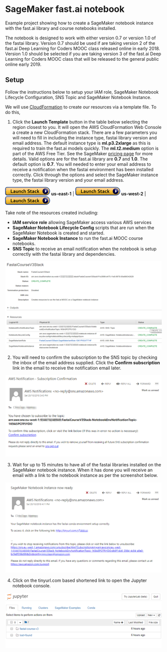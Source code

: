 # SageMaker fast.ai notebook
Example project showing how to create a SageMaker notebook instance with the fast.ai library and course notebooks installed.

The notebook is designed to work with either version 0.7 or version 1.0 of the fastai library. Version 0.7 should be used if are taking version 2 of the fast.ai Deep Learning for Coders MOOC class released online in early 2018. Version 1.0 should be selected if you are taking version 3 of the fast.ai Deep Learning for Coders MOOC class that will be released to the general public online early 2019.

## Setup

Follow the instructions below to setup your IAM role, SageMaker Notebook Lifecycle Configuration, SNS Topic and SageMaker Notebook Instance.

We will use [CloudFormation](https://aws.amazon.com/cloudformation/) to create our resources via a template file. To do this,

1. Click the **Launch Template** button in the table below selecting the  region closest to you. It will  open the AWS CloudFormation Web Console a create a new CloudFormation stack. There are a few parameters you will need to fill in including the instance type, fastai library version and email address. The default instance type is **ml.p3.2xlarge** as this is required to train the fast.ai models quickly. The **ml.t2.medium** option is part of the AWS Free Tier. See the SageMaker [pricing page](https://aws.amazon.com/sagemaker/pricing/) for more details. Valid options are for the fast.ai library are **0.7** and **1.0**. The default option is **0.7**. You will needed to enter your email address to receive a notification when the fastai environment has been installed correctly. Click through the options and select the SageMaker instance type, the fastai library version and your email address.

 [![CloudFormation](img/cfn-launch-stack.png)](https://eu-west-1.console.aws.amazon.com/cloudformation/home?region=eu-west-1#/stacks/create/review?filter=active&templateURL=https%3A%2F%2Fs3-eu-west-1.amazonaws.com%2Fmmcclean-public-files%2Fsagemaker-fastai-notebook%2Fcfn.yml&stackName=FastaiSageMakerNotebook)
**us-east-1** | [![CloudFormation](img/cfn-launch-stack.png)](https://us-east-1.console.aws.amazon.com/cloudformation/home?region=us-east-1#/stacks/create/review?filter=active&templateURL=https%3A%2F%2Fs3-eu-west-1.amazonaws.com%2Fmmcclean-public-files%2Fsagemaker-fastai-notebook%2Fcfn.yml&stackName=FastaiSageMakerNotebook)
**us-west-2** | [![CloudFormation](img/cfn-launch-stack.png)](https://us-west-2.console.aws.amazon.com/cloudformation/home?region=us-west-2#/stacks/create/review?filter=active&templateURL=https%3A%2F%2Fs3-eu-west-1.amazonaws.com%2Fmmcclean-public-files%2Fsagemaker-fastai-notebook%2Fcfn.yml&stackName=FastaiSageMakerNotebook)

Take note of the resources created including:
 - **IAM service role** allowing SageMaker access various AWS services
  - **SageMaker Notebook Lifecycle Config** scripts that are run when the SageMaker Notebook is created and started.
 - **SageMaker Notebook Instance** to run the fast.ai MOOC course notebooks.
 - **SNS Topic** to receive an email notification when the notebook is setup correctly with the fastai library and dependencies.

![Screenshot](img/cfn_stack_output.png)

2. You will need to confirm the subscription to the SNS topic by checking the inbox of the email address supplied. Click the **Confirm subscription** link in the email to receive the notification email later.

![Screenshot](img/confirm_sub.png)

3. Wait for up to 15 minutes to have all of the fastai libraries installed on the SageMaker notebook instance. When it has done you will receive an email with a link to the notebook instance as per the screenshot below. 

![Screenshot](img/email_notification.png)

4. Click on the tinyurl.com based shortened link  to open the Jupyter notebook console.

![Screenshot](img/jupyter_nb.png)


